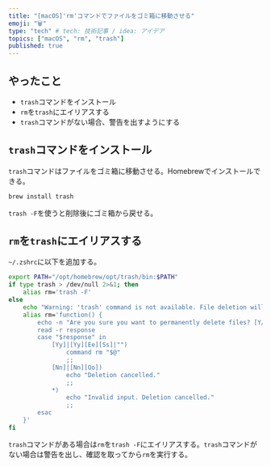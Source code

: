 ```yaml
---
title: "[macOS]'rm'コマンドでファイルをゴミ箱に移動させる"
emoji: "🗑️"
type: "tech" # tech: 技術記事 / idea: アイデア
topics: ["macOS", "rm", "trash"]
published: true
---
```


## やったこと

- `trash`コマンドをインストール
- `rm`を`trash`にエイリアスする
- `trash`コマンドがない場合、警告を出すようにする

## `trash`コマンドをインストール

`trash`コマンドはファイルをゴミ箱に移動させる。Homebrewでインストールできる。

```bash
brew install trash
```

`trash -F`を使うと削除後にゴミ箱から戻せる。

## `rm`を`trash`にエイリアスする

`~/.zshrc`に以下を追加する。

```bash
export PATH="/opt/homebrew/opt/trash/bin:$PATH"
if type trash > /dev/null 2>&1; then
    alias rm='trash -F'
else
    echo "Warning: 'trash' command is not available. File deletion will be permanent."
    alias rm='function() {
        echo -n "Are you sure you want to permanently delete files? [Y/n] "
        read -r response
        case "$response" in
            [Yy]|[Yy][Ee][Ss]|"")
                command rm "$@"
                ;;
            [Nn]|[Nn][Oo])
                echo "Deletion cancelled."
                ;;
            *)
                echo "Invalid input. Deletion cancelled."
                ;;
        esac
    }'
fi
```

`trash`コマンドがある場合は`rm`を`trash -F`にエイリアスする。`trash`コマンドがない場合は警告を出し、確認を取ってから`rm`を実行する。
